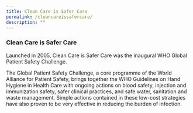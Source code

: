 ```yaml
---
title: Clean Care is Safer Care
permalink: /cleancareissafercare/
description: ""
---
```

### Clean Care is Safer Care

Launched in 2005, Clean Care is Safer Care was the inaugural WHO Global Patient Safety Challenge.

The Global Patient Safety Challenge, a core programme of the World Alliance for Patient Safety, brings together the WHO Guidelines on Hand Hygiene in Health Care with ongoing actions on blood safety, injection and immunization safety, safer clinical practices, and safe water, sanitation and waste management. Simple actions contained in these low-cost strategies have also proven to be very effective in reducing the burden of infection.